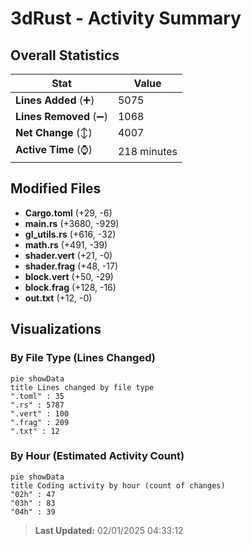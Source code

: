 # 3dRust - Activity Summary 

## Overall Statistics

| Stat                   | Value                                                             |
| ---------------------- | ----------------------------------------------------------------- |
| **Lines Added** (➕)   | 5075                                          |
| **Lines Removed** (➖) | 1068                                        |
| **Net Change** (↕)    | 4007                |
| **Active Time** (⌚)   | 218 minutes |


## Modified Files
- **Cargo.toml** (+29, -6)
- **main.rs** (+3680, -929)
- **gl_utils.rs** (+616, -32)
- **math.rs** (+491, -39)
- **shader.vert** (+21, -0)
- **shader.frag** (+48, -17)
- **block.vert** (+50, -29)
- **block.frag** (+128, -16)
- **out.txt** (+12, -0)

## Visualizations

### By File Type (Lines Changed)

```mermaid
pie showData
title Lines changed by file type
".toml" : 35
".rs" : 5787
".vert" : 100
".frag" : 209
".txt" : 12
```

### By Hour (Estimated Activity Count)

```mermaid
pie showData
title Coding activity by hour (count of changes)
"02h" : 47
"03h" : 83
"04h" : 39
```


> **Last Updated:** 02/01/2025 04:33:12